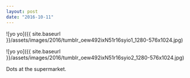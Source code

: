 ```yaml
---
layout: post
date: "2016-10-11"
---
```


![yo yo]({{ site.baseurl }}/assets/images/2016/tumblr_oew492ixN51r16syio1_1280-576x1024.jpg)

![yo yo]({{ site.baseurl }}/assets/images/2016/tumblr_oew492ixN51r16syio2_1280-576x1024.jpg)

Dots at the supermarket.
